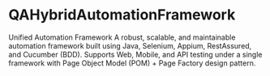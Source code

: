 # QAHybridAutomationFramework
Unified Automation Framework  A robust, scalable, and maintainable automation framework built using Java, Selenium, Appium, RestAssured, and Cucumber (BDD). Supports Web, Mobile, and API testing under a single framework with Page Object Model (POM) + Page Factory design pattern.
